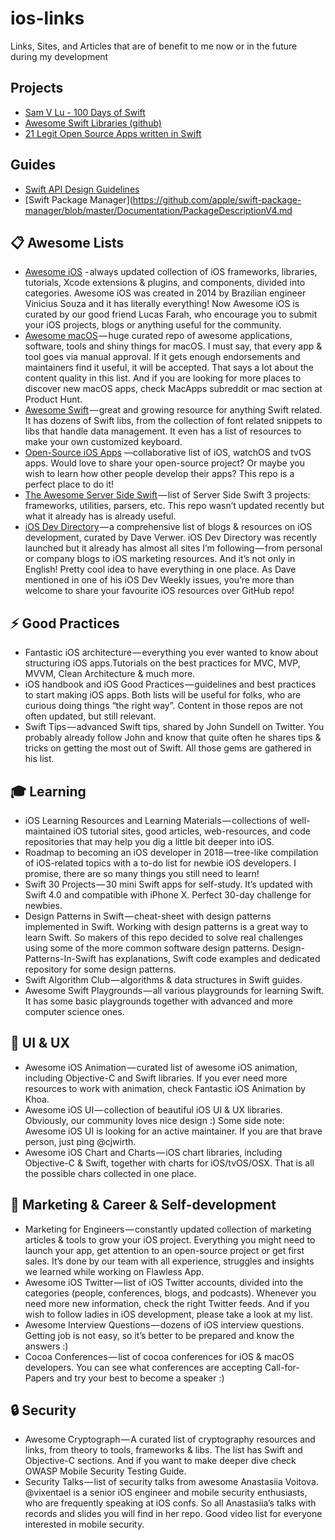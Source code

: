 # ios-links
Links, Sites, and Articles that are of benefit to me now or in the future during my development

## Projects
- [Sam V Lu - 100 Days of Swift](https://samvlu.com)
- [Awesome Swift Libraries (github)](https://github.com/matteocrippa/awesome-swift)
- [21 Legit Open Source Apps written in Swift](https://medium.mybridge.co/21-amazing-open-source-ios-apps-written-in-swift-5e835afee98e)

## Guides
- [Swift API Design Guidelines](https://swift.org/documentation/api-design-guidelines/)
- [Swift Package Manager](https://github.com/apple/swift-package-manager/blob/master/Documentation/PackageDescriptionV4.md


## 📋 Awesome Lists
- [Awesome iOS](https://github.com/vsouza/awesome-ios) - always updated collection of iOS frameworks, libraries, tutorials, Xcode extensions & plugins, and components, divided into categories. Awesome iOS was created in 2014 by Brazilian engineer Vinicius Souza and it has literally everything! Now Awesome iOS is curated by our good friend Lucas Farah, who encourage you to submit your iOS projects, blogs or anything useful for the community.
- [Awesome macOS](https://github.com/iCHAIT/awesome-macOS) — huge curated repo of awesome applications, software, tools and shiny things for macOS. I must say, that every app & tool goes via manual approval. If it gets enough endorsements and maintainers find it useful, it will be accepted. That says a lot about the content quality in this list. And if you are looking for more places to discover new macOS apps, check MacApps subreddit or mac section at Product Hunt.
- [Awesome Swift](https://github.com/matteocrippa/awesome-swift) — great and growing resource for anything Swift related. It has dozens of Swift libs, from the collection of font related snippets to libs that handle data management. It even has a list of resources to make your own customized keyboard.
- [Open-Source iOS Apps](https://github.com/dkhamsing/open-source-ios-apps) —collaborative list of iOS, watchOS and tvOS apps. Would love to share your open-source project? Or maybe you wish to learn how other people develop their apps? This repo is a perfect place to do it!
- [The Awesome Server Side Swift](https://github.com/Awesome-Server-Side-Swift/TheList) — list of Server Side Swift 3 projects: frameworks, utilities, parsers, etc. This repo wasn’t updated recently but what it already has is already useful.
- [iOS Dev Directory](http://iosdevdirectory.com/) — a comprehensive list of blogs & resources on iOS development, curated by Dave Verwer. iOS Dev Directory was recently launched but it already has almost all sites I’m following — from personal or company blogs to iOS marketing resources. And it’s not only in English! Pretty cool idea to have everything in one place. As Dave mentioned in one of his iOS Dev Weekly issues, you’re more than welcome to share your favourite iOS resources over GitHub repo!


## ⚡ Good Practices
- Fantastic iOS architecture — everything you ever wanted to know about structuring iOS apps.Tutorials on the best practices for MVC, MVP, MVVM, Clean Architecture & much more.
- iOS handbook and iOS Good Practices — guidelines and best practices to start making iOS apps. Both lists will be useful for folks, who are curious doing things “the right way”. Content in those repos are not often updated, but still relevant.
- Swift Tips — advanced Swift tips, shared by John Sundell on Twitter. You probably already follow John and know that quite often he shares tips & tricks on getting the most out of Swift. All those gems are gathered in his list.

## 🎓 Learning
- iOS Learning Resources and Learning Materials — collections of well-maintained iOS tutorial sites, good articles, web-resources, and code repositories that may help you dig a little bit deeper into iOS.
- Roadmap to becoming an iOS developer in 2018 — tree-like compilation of iOS-related topics with a to-do list for newbie iOS developers. I promise, there are so many things you still need to learn!
- Swift 30 Projects — 30 mini Swift apps for self-study. It’s updated with Swift 4.0 and compatible with iPhone X. Perfect 30-day challenge for newbies.
- Design Patterns in Swift — cheat-sheet with design patterns implemented in Swift. Working with design patterns is a great way to learn Swift. So makers of this repo decided to solve real challenges using some of the more common software design patterns. Design-Patterns-In-Swift has explanations, Swift code examples and dedicated repository for some design patterns.
- Swift Algorithm Club — algorithms & data structures in Swift guides.
- Awesome Swift Playgrounds — all various playgrounds for learning Swift. It has some basic playgrounds together with advanced and more computer science ones.

## 🎨 UI & UX
- Awesome iOS Animation — curated list of awesome iOS animation, including Objective-C and Swift libraries. If you ever need more resources to work with animation, check Fantastic iOS Animation by Khoa.
- Awesome iOS UI — collection of beautiful iOS UI & UX libraries. Obviously, our community loves nice design :) Some side note: Awesome iOS UI is looking for an active maintainer. If you are that brave person, just ping @cjwirth.
- Awesome iOS Chart and Charts — iOS chart libraries, including Objective-C & Swift, together with charts for iOS/tvOS/OSX. That is all the possible chars collected in one place.

## 💫 Marketing & Career & Self-development
- Marketing for Engineers — constantly updated collection of marketing articles & tools to grow your iOS project. Everything you might need to launch your app, get attention to an open-source project or get first sales. It’s done by our team with all experience, struggles and insights we learned while working on Flawless App.
- Awesome iOS Twitter — list of iOS Twitter accounts, divided into the categories (people, conferences, blogs, and podcasts). Whenever you need more new information, check the right Twitter feeds. And if you wish to follow ladies in iOS development, please take a look at my list.
- Awesome Interview Questions — dozens of iOS interview questions. Getting job is not easy, so it’s better to be prepared and know the answers :)
- Cocoa Conferences — list of cocoa conferences for iOS & macOS developers. You can see what conferences are accepting Call-for-Papers and try your best to become a speaker :)

## 🔒 Security
- Awesome Cryptograph — A curated list of cryptography resources and links, from theory to tools, frameworks & libs. The list has Swift and Objective-C sections. And if you want to make deeper dive check OWASP Mobile Security Testing Guide.
- Security Talks — list of security talks from awesome Anastasiia Voitova. @vixentael is a senior iOS engineer and mobile security enthusiasts, who are frequently speaking at iOS confs. So all Anastasiia’s talks with records and slides you will find in her repo. Good video list for everyone interested in mobile security.

